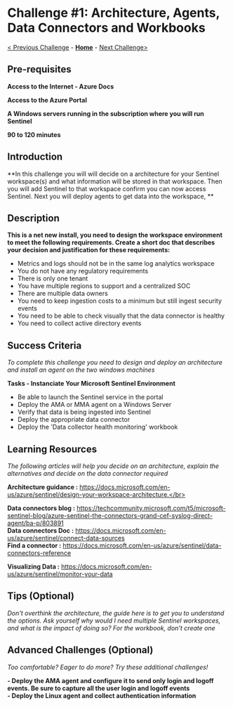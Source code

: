 # Challenge #1:  Architecture, Agents, Data Connectors and Workbooks </br>

[< Previous Challenge](./Challenge-X-1.md) - **[Home](../readme.md)** - [Next Challenge>](./Challenge-X+1.md)

## Pre-requisites 


**Access to the Internet - Azure Docs**

**Access to the Azure Portal** 

**A Windows servers running in the subscription where you will run Sentinel**

**90 to 120 minutes**



## Introduction 


**In this challenge you will will decide on a architecture for your Sentinel workspace(s) and what information will be stored in that workspace.  Then you will add Sentinel to that workspace confirm you can now access Sentinel.  Next you will deploy agents to get data into the workspace, ** 



## Description

**This is a net new install, you need to design the workspace environment to meet the following requirements. Create a short doc that describes your decision and justification for these requirements:** <br>
- Metrics and logs should not be in the same log analytics workspace
- You do not have any regulatory requirements
- There is only one tenant
- You have multiple regions to support and a centralized SOC
- There are multiple data owners
- You need to keep ingestion costs to a minimum but still ingest security events
- You need to be able to check visually that the data connector is healthy
- You need to collect active directory events


## Success Criteria

*To complete this challenge you need to design and deploy an architecture and install an agent on the two windows machines*

**Tasks - Instanciate Your Microsoft Sentinel Environment**
- Be able to launch the Sentinel service in the portal
- Deploy the AMA or MMA agent on a Windows Server
- Verify that data is being ingested into Sentinel
- Deploy the appropriate data connector
- Deploy the 'Data collector health monitoring' workbook



## Learning Resources

*The following articles will help you decide on an architecture, explain the alternatives and decide on the data connector required*

**Architecture guidance :** https://docs.microsoft.com/en-us/azure/sentinel/design-your-workspace-architecture.</br>

**Data connectors blog  :** https://techcommunity.microsoft.com/t5/microsoft-sentinel-blog/azure-sentinel-the-connectors-grand-cef-syslog-direct-agent/ba-p/803891 </br>
**Data connectors Doc   :** https://docs.microsoft.com/en-us/azure/sentinel/connect-data-sources </br>
**Find a connector      :** https://docs.microsoft.com/en-us/azure/sentinel/data-connectors-reference </br>

**Visualizing Data      :** https://docs.microsoft.com/en-us/azure/sentinel/monitor-your-data </br>


## Tips (Optional)

*Don't overthink the architecture, the guide here is to get you to understand the options. Ask yourself why would I need multiple Sentinel workspaces, and what is the impact of doing so?*
*For the workbook, don't create one*

## Advanced Challenges (Optional)

*Too comfortable?  Eager to do more?  Try these additional challenges!*

**- Deploy the AMA agent and configure it to send only login and logoff events.  Be sure to capture all the user login and logoff events** </br>
**- Deploy the Linux agent and collect authentication information**


